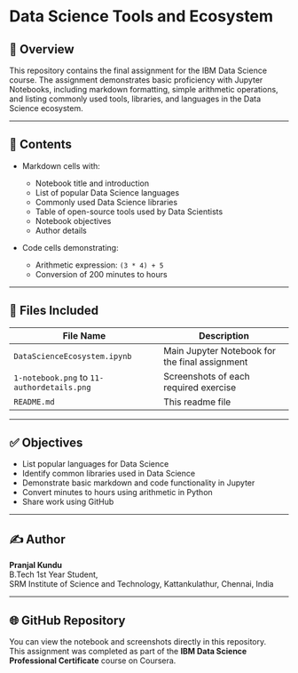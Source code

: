 # Data Science Tools and Ecosystem

## 📘 Overview

This repository contains the final assignment for the IBM Data Science course. The assignment demonstrates basic proficiency with Jupyter Notebooks, including markdown formatting, simple arithmetic operations, and listing commonly used tools, libraries, and languages in the Data Science ecosystem.

---

## 🧪 Contents

- Markdown cells with:
  - Notebook title and introduction
  - List of popular Data Science languages
  - Commonly used Data Science libraries
  - Table of open-source tools used by Data Scientists
  - Notebook objectives
  - Author details

- Code cells demonstrating:
  - Arithmetic expression: `(3 * 4) + 5`
  - Conversion of 200 minutes to hours

---

## 📂 Files Included

| File Name                      | Description                                    |
|-------------------------------|------------------------------------------------|
| `DataScienceEcosystem.ipynb`  | Main Jupyter Notebook for the final assignment |
| `1-notebook.png` to `11-authordetails.png` | Screenshots of each required exercise      |
| `README.md`                   | This readme file                              |

---

## ✅ Objectives

- List popular languages for Data Science
- Identify common libraries used in Data Science
- Demonstrate basic markdown and code functionality in Jupyter
- Convert minutes to hours using arithmetic in Python
- Share work using GitHub

---

## ✍️ Author

**Pranjal Kundu**  
B.Tech 1st Year Student,  
SRM Institute of Science and Technology, Kattankulathur, Chennai, India

---

## 🌐 GitHub Repository

You can view the notebook and screenshots directly in this repository.  
This assignment was completed as part of the **IBM Data Science Professional Certificate** course on Coursera.

